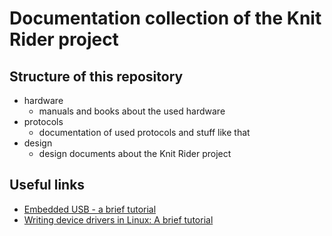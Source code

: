 # Documentation collection of the Knit Rider project

## Structure of this repository

- hardware
    - manuals and books about the used hardware
- protocols
    - documentation of used protocols and stuff like that
- design
    - design documents about the Knit Rider project

## Useful links

- [Embedded USB - a brief tutorial](https://computer-solutions.co.uk/info/Embedded_tutorials/usb_tutorial.htm)
- [Writing device drivers in Linux: A brief tutorial](http://freesoftwaremagazine.com/articles/drivers_linux/)

